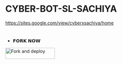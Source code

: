 # CYBER-BOT-SL-SACHIYA
https://sites.google.com/view/cyberxsachiya/home




 

# 

* 𝗙𝗢𝗥𝗞 𝗡𝗢𝗪

<p align="left">

<a href="https://github.com/DarkMakerofc/Queen-Elisa-MD-V2/fork"><img align="center" src="https://telegra.ph/file/3514997e86c4bb12d8f67.png" alt="Fork and deploy" height="35" width="155" /></a>

# 
